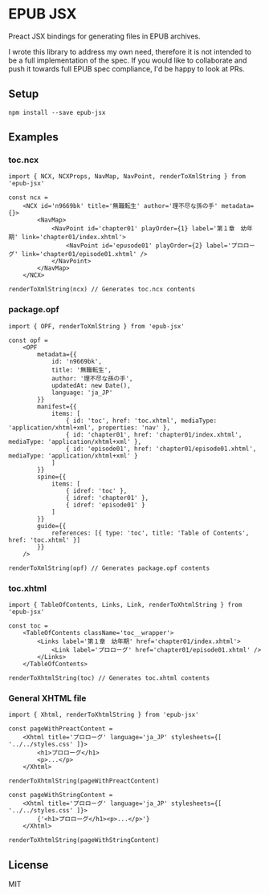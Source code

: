 # EPUB JSX
Preact JSX bindings for generating files in EPUB archives.

I wrote this library to address my own need, therefore it is not intended to be a full implementation of the spec.
If you would like to collaborate and push it towards full EPUB spec compliance, I'd be happy to look at PRs.

## Setup
```shell
npm install --save epub-jsx
```

## Examples
### toc.ncx
```tsx
import { NCX, NCXProps, NavMap, NavPoint, renderToXmlString } from 'epub-jsx'

const ncx =
    <NCX id='n9669bk' title='無職転生' author='理不尽な孫の手' metadata={}>
        <NavMap>
            <NavPoint id='chapter01' playOrder={1} label='第１章　幼年期' link='chapter01/index.xhtml'>
                <NavPoint id='epusode01' playOrder={2} label='プロローグ' link='chapter01/episode01.xhtml' />
            </NavPoint>
        </NavMap>
    </NCX>

renderToXmlString(ncx) // Generates toc.ncx contents
```

### package.opf
```tsx
import { OPF, renderToXmlString } from 'epub-jsx'

const opf =
    <OPF
        metadata={{
            id: 'n9669bk',
            title: '無職転生',
            author: '理不尽な孫の手',
            updatedAt: new Date(),
            language: 'ja_JP'
        }}
        manifest={{
            items: [
                { id: 'toc', href: 'toc.xhtml', mediaType: 'application/xhtml+xml', properties: 'nav' },
                { id: 'chapter01', href: 'chapter01/index.xhtml', mediaType: 'application/xhtml+xml' },
                { id: 'episode01', href: 'chapter01/episode01.xhtml', mediaType: 'application/xhtml+xml' }
            ]
        }}
        spine={{
            items: [
                { idref: 'toc' },
                { idref: 'chapter01' },
                { idref: 'episode01' }
            ]
        }}
        guide={{
            references: [{ type: 'toc', title: 'Table of Contents', href: 'toc.xhtml' }]
        }}
    />

renderToXmlString(opf) // Generates package.opf contents
```

### toc.xhtml

```tsx
import { TableOfContents, Links, Link, renderToXhtmlString } from 'epub-jsx'

const toc =
    <TableOfContents className='toc__wrapper'>
        <Links label='第１章　幼年期' href='chapter01/index.xhtml'>
            <Link label='プロローグ' href='chapter01/episode01.xhtml' />
        </Links>
    </TableOfContents>

renderToXhtmlString(toc) // Generates toc.xhtml contents
```

### General XHTML file
```tsx
import { Xhtml, renderToXhtmlString } from 'epub-jsx'

const pageWithPreactContent =
    <Xhtml title='プロローグ' language='ja_JP' stylesheets={[ '../../styles.css' ]}>
        <h1>プロローグ</h1>
        <p>...</p>
    </Xhtml>

renderToXhtmlString(pageWithPreactContent)

const pageWithStringContent =
    <Xhtml title='プロローグ' language='ja_JP' stylesheets={[ '../../styles.css' ]}>
        {'<h1>プロローグ</h1><p>...</p>'}
    </Xhtml>

renderToXhtmlString(pageWithStringContent)
```

## License
MIT